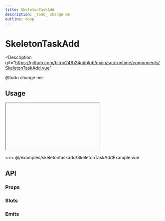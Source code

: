 ```yaml
---
title: SkeletonTaskAdd
description: _todo_ change me
outline: deep
---
```

<script setup>
import SkeletonTaskAddExample from '/examples/skeletontaskadd/SkeletonTaskAddExample.vue';
</script>
# SkeletonTaskAdd

<Description
  git="https://github.com/bitrix24/b24ui/blob/main/src/runtime/components/SkeletonTaskAdd.vue"
>
  @todo change me
</Description>

## Usage

<ComponentShowExample >
  <iframe data-why class="min-h-[80px]" allowtransparency="true">
    <SkeletonTaskAddExample />
  </iframe>
</ComponentShowExample>

<<< @/examples/skeletontaskadd/SkeletonTaskAddExample.vue

## API

### Props

<ComponentProps component="SkeletonTaskAdd" />

### Slots

<ComponentSlots component="SkeletonTaskAdd" />

### Emits

<ComponentEmits component="SkeletonTaskAdd" />
